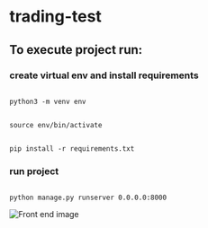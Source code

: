 # trading-test

## To execute project run:

### create virtual env and install requirements
<pre><code>
python3 -m venv env
</code></pre>
<pre><code>
source env/bin/activate
</code></pre>
<pre><code>
pip install -r requirements.txt
</code></pre>

### run project
<pre><code>
python manage.py runserver 0.0.0.0:8000
</code></pre>

![Front end image](https://github.com/MauroAntonino/trading-test/tree/main/example.png?raw=true)